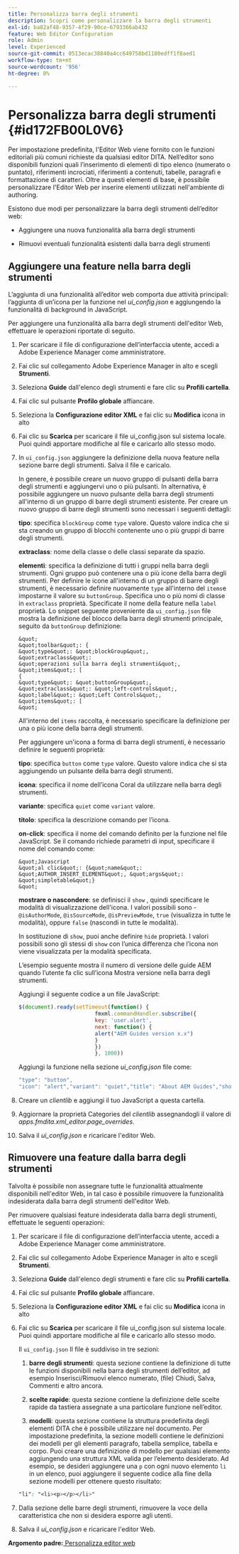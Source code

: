 ```yaml
---
title: Personalizza barra degli strumenti
description: Scopri come personalizzare la barra degli strumenti
exl-id: ba82af48-9357-4f29-90ce-6793366ab432
feature: Web Editor Configuration
role: Admin
level: Experienced
source-git-commit: 0513ecac38840a4cc649758bd1180edff1f8aed1
workflow-type: tm+mt
source-wordcount: '956'
ht-degree: 0%

---
```


# Personalizza barra degli strumenti {#id172FB00L0V6}

Per impostazione predefinita, l&#39;Editor Web viene fornito con le funzioni editoriali più comuni richieste da qualsiasi editor DITA. Nell’editor sono disponibili funzioni quali l’inserimento di elementi di tipo elenco \(numerato o puntato\), riferimenti incrociati, riferimenti a contenuti, tabelle, paragrafi e formattazione di caratteri. Oltre a questi elementi di base, è possibile personalizzare l&#39;Editor Web per inserire elementi utilizzati nell&#39;ambiente di authoring.

Esistono due modi per personalizzare la barra degli strumenti dell’editor web:

- Aggiungere una nuova funzionalità alla barra degli strumenti

- Rimuovi eventuali funzionalità esistenti dalla barra degli strumenti


## Aggiungere una feature nella barra degli strumenti

L’aggiunta di una funzionalità all’editor web comporta due attività principali: l’aggiunta di un’icona per la funzione nel *ui\_config.json* e aggiungendo la funzionalità di background in JavaScript.

Per aggiungere una funzionalità alla barra degli strumenti dell&#39;editor Web, effettuare le operazioni riportate di seguito.

1. Per scaricare il file di configurazione dell’interfaccia utente, accedi a Adobe Experience Manager come amministratore.

1. Fai clic sul collegamento Adobe Experience Manager in alto e scegli **Strumenti**.
1. Seleziona **Guide** dall&#39;elenco degli strumenti e fare clic su **Profili cartella**.
1. Fai clic sul pulsante **Profilo globale** affiancare.
1. Seleziona la **Configurazione editor XML** e fai clic su **Modifica** icona in alto
1. Fai clic su **Scarica** per scaricare il file ui\_config.json sul sistema locale. Puoi quindi apportare modifiche al file e caricarlo allo stesso modo.
1. In `ui_config.json` aggiungere la definizione della nuova feature nella sezione barre degli strumenti. Salva il file e caricalo.

   In genere, è possibile creare un nuovo gruppo di pulsanti della barra degli strumenti e aggiungervi uno o più pulsanti. In alternativa, è possibile aggiungere un nuovo pulsante della barra degli strumenti all&#39;interno di un gruppo di barre degli strumenti esistente. Per creare un nuovo gruppo di barre degli strumenti sono necessari i seguenti dettagli:

   **tipo**: specifica `blockGroup` come `type` valore. Questo valore indica che si sta creando un gruppo di blocchi contenente uno o più gruppi di barre degli strumenti.

   **extraclass**: nome della classe o delle classi separate da spazio.

   **elementi**: specifica la definizione di tutti i gruppi nella barra degli strumenti. Ogni gruppo può contenere una o più icone della barra degli strumenti. Per definire le icone all&#39;interno di un gruppo di barre degli strumenti, è necessario definire nuovamente `type` all&#39;interno del `items`e impostarne il valore su `buttonGroup`. Specifica uno o più nomi di classe in `extraclass` proprietà. Specificate il nome della feature nella `label` proprietà. Lo snippet seguente proveniente da `ui_config.json` file mostra la definizione del blocco della barra degli strumenti principale, seguito da `buttonGroup` definizione:

       &quot;
       &quot;toolbar&quot;: {
       &quot;type&quot;: &quot;blockGroup&quot;,
       &quot;extraclass&quot;:
       &quot;operazioni sulla barra degli strumenti&quot;,
       &quot;items&quot;: [
       {
       &quot;type&quot;: &quot;buttonGroup&quot;,
       &quot;extraclass&quot;: &quot;left-controls&quot;,
       &quot;label&quot;: &quot;Left Controls&quot;,
       &quot;items&quot;: [
       &quot;
   
   All&#39;interno del `items` raccolta, è necessario specificare la definizione per una o più icone della barra degli strumenti.

   Per aggiungere un&#39;icona a forma di barra degli strumenti, è necessario definire le seguenti proprietà:

   **tipo**: specifica `button` come `type` valore. Questo valore indica che si sta aggiungendo un pulsante della barra degli strumenti.

   **icona**: specifica il nome dell’icona Coral da utilizzare nella barra degli strumenti.

   **variante**: specifica `quiet` come `variant` valore.

   **titolo**: specifica la descrizione comando per l’icona.

   **on-click**: specifica il nome del comando definito per la funzione nel file JavaScript. Se il comando richiede parametri di input, specificare il nome del comando come:

       &quot;Javascript
       &quot;al clic&quot;: {&quot;name&quot;: &quot;AUTHOR_INSERT_ELEMENT&quot;, &quot;args&quot;: &quot;simpletable&quot;}
       &quot;
   
   **mostrare o nascondere**: se definisci il `show` , quindi specificare le modalità di visualizzazione dell&#39;icona. I valori possibili sono - `@isAuthorMode`, `@isSourceMode`, `@isPreviewMode`, `true` \(visualizza in tutte le modalità\), oppure `false` \(nascondi in tutte le modalità\).

   In sostituzione di `show`, puoi anche definire `hide` proprietà. I valori possibili sono gli stessi di `show` con l’unica differenza che l’icona non viene visualizzata per la modalità specificata.

   L’esempio seguente mostra il numero di versione delle guide AEM quando l’utente fa clic sull’icona Mostra versione nella barra degli strumenti.

   Aggiungi il seguente codice a un file JavaScript:

   ```Javascript
   $(document).ready(setTimeout(function() {
                           fmxml.commandHandler.subscribe({
                           key: 'user.alert',
                           next: function() {
                           alert("AEM Guides version x.x")
                           }
                           })
                           }, 1000))
   ```

   Aggiungi la funzione nella sezione *ui\_config.json* file come:

   ```Javascript
   "type": "button",
   "icon": "alert","variant": "quiet","title": "About AEM Guides","show": "true","on-click": "user.alert"
   ```

1. Creare un *clientlib* e aggiungi il tuo JavaScript a questa cartella.

1. Aggiornare la proprietà Categories del *clientlib* assegnandogli il valore di *apps.fmdita.xml\_editor.page\_overrides*.

1. Salva il *ui\_config.json* e ricaricare l&#39;editor Web.


## Rimuovere una feature dalla barra degli strumenti

Talvolta è possibile non assegnare tutte le funzionalità attualmente disponibili nell&#39;editor Web, in tal caso è possibile rimuovere la funzionalità indesiderata dalla barra degli strumenti dell&#39;editor Web.

Per rimuovere qualsiasi feature indesiderata dalla barra degli strumenti, effettuate le seguenti operazioni:

1. Per scaricare il file di configurazione dell’interfaccia utente, accedi a Adobe Experience Manager come amministratore.

1. Fai clic sul collegamento Adobe Experience Manager in alto e scegli **Strumenti**.
1. Seleziona **Guide** dall&#39;elenco degli strumenti e fare clic su **Profili cartella**.
1. Fai clic sul pulsante **Profilo globale** affiancare.
1. Seleziona la **Configurazione editor XML** e fai clic su **Modifica** icona in alto
1. Fai clic su **Scarica** per scaricare il file ui\_config.json sul sistema locale. Puoi quindi apportare modifiche al file e caricarlo allo stesso modo.

   Il `ui_config.json` Il file è suddiviso in tre sezioni:

   1. **barre degli strumenti**: questa sezione contiene la definizione di tutte le funzioni disponibili nella barra degli strumenti dell’editor, ad esempio Inserisci/Rimuovi elenco numerato, \(file\) Chiudi, Salva, Commenti e altro ancora.

   1. **scelte rapide**: questa sezione contiene la definizione delle scelte rapide da tastiera assegnate a una particolare funzione nell’editor.

   1. **modelli**: questa sezione contiene la struttura predefinita degli elementi DITA che è possibile utilizzare nel documento. Per impostazione predefinita, la sezione modelli contiene le definizioni dei modelli per gli elementi paragrafo, tabella semplice, tabella e corpo. Puoi creare una definizione di modello per qualsiasi elemento aggiungendo una struttura XML valida per l’elemento desiderato. Ad esempio, se desideri aggiungere una `p` con ogni nuovo elemento `li` in un elenco, puoi aggiungere il seguente codice alla fine della sezione modelli per ottenere questo risultato:

   ```css
   "li": "<li><p></p></li>"
   ```

1. Dalla sezione delle barre degli strumenti, rimuovere la voce della caratteristica che non si desidera esporre agli utenti.

1. Salva il *ui\_config.json* e ricaricare l&#39;editor Web.


**Argomento padre:**[ Personalizza editor web](conf-web-editor.md)
